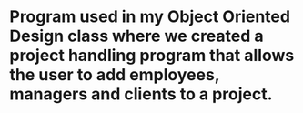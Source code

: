 # Program used in my Object Oriented Design class where we created a project handling program that allows the user to add employees, managers and clients to a project. 
